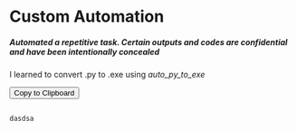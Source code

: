 

<h1>Custom Automation</h1>
<h5>Automated a repetitive task. Certain outputs and codes are confidential and  have been intentionally concealed </h5>
<p>I learned to convert .py to .exe using <i>auto_py_to_exe</i></p>


<div class="copy-to-clipboard">
  <button onclick="copyToClipboard('codeBlock')">Copy to Clipboard</button>
</div>

<pre>
<code id="codeBlock">
dasdsa
</code>
</pre>



